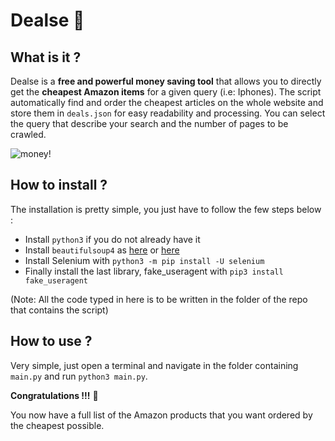# Dealse 💸

## What is it ?

Dealse is a **free and powerful money saving tool** that allows you to directly get the **cheapest Amazon items** for a given query (i.e: Iphones).
The script automatically find and order the cheapest articles on the whole website and store them in `deals.json` for easy readability and processing.
You can select the query that describe your search and the number of pages to be crawled. 

![money!](https://i.ibb.co/ZTRTs3T/sharon-mccutcheon-8lnb-Xtx-FGZw-unsplash.jpg)

## How to install ?

The installation is pretty simple, you just have to follow the few steps below :

- Install `python3` if you do not already have it 
- Install `beautifulsoup4` as [here]("https://www.crummy.com/software/BeautifulSoup/bs4/doc/#installing-beautiful-soup") or [here]("https://pypi.org/project/beautifulsoup4/")
- Install Selenium with `python3 -m pip install -U selenium`
- Finally install the last library, fake_useragent with `pip3 install fake_useragent`

(Note: All the code typed in here is to be written in the folder of the repo that contains the script)

## How to use ?

Very simple, just open a terminal and navigate in the folder containing `main.py` and run `python3 main.py`.

**Congratulations !!!** 🥳

You now have a full list of the Amazon products that you want ordered by the cheapest possible.

